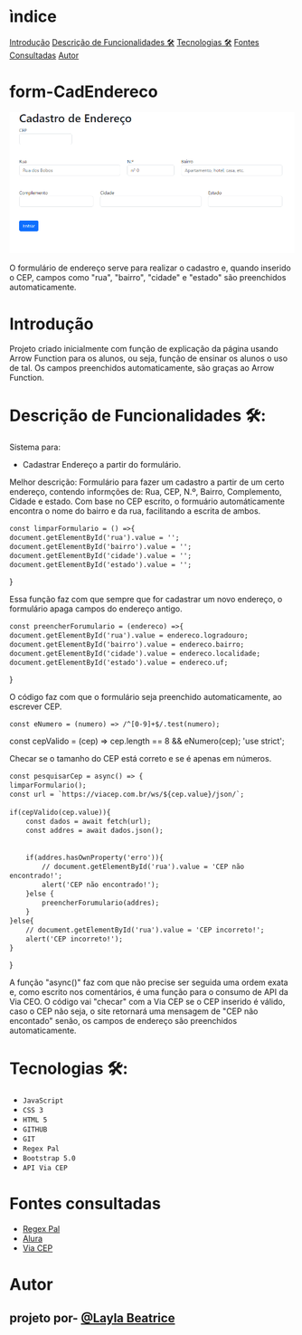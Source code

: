 # ìndice
[Introdução](#introdu%C3%A7%C3%A3o)
[Descrição de Funcionalidades 🛠️](#descri%C3%A7%C3%A3o-de-funcionalidades-%EF%B8%8F)
[Tecnologias 🛠️](#tecnologias)
[Fontes Consultadas](#fontes-consultadas)
[Autor](#autor)

# form-CadEndereco

![Capa do projeto](img/tela.png)

O formulário de endereço serve para realizar o cadastro e, quando inserido o CEP, campos como "rua", "bairro", "cidade" e "estado" são preenchidos automaticamente.

# Introdução
Projeto criado inicialmente com função de explicação da página usando Arrow Function para os alunos, ou seja, função de ensinar os alunos o uso de tal. Os campos preenchidos automaticamente, são graças ao Arrow Function.

# Descrição de Funcionalidades 🛠️:
Sistema para:
* Cadastrar Endereço a partir do formulário.

Melhor descrição: Formulário para fazer um cadastro a partir de um certo endereço, contendo informções de: Rua, CEP, N.º, Bairro, Complemento, Cidade e estado.
Com base no CEP escrito, o formuário automáticamente encontra o nome do bairro e da rua, facilitando a escrita de ambos. 

    const limparFormulario = () =>{
    document.getElementById('rua').value = '';
    document.getElementById('bairro').value = '';
    document.getElementById('cidade').value = '';
    document.getElementById('estado').value = '';
}

Essa função faz com que sempre que for cadastrar um novo endereço, o formulário apaga campos do endereço antigo.

    const preencherForumulario = (endereco) =>{
    document.getElementById('rua').value = endereco.logradouro;
    document.getElementById('bairro').value = endereco.bairro;
    document.getElementById('cidade').value = endereco.localidade;
    document.getElementById('estado').value = endereco.uf;
}

O código faz com que o formulário seja preenchido automaticamente, ao escrever CEP.

    const eNumero = (numero) => /^[0-9]+$/.test(numero);
const cepValido = (cep) => cep.length == 8 && eNumero(cep);
'use strict';

Checar se o tamanho do CEP está correto e se é apenas em números.

    const pesquisarCep = async() => {
    limparFormulario();
    const url = `https://viacep.com.br/ws/${cep.value}/json/`;
    
    if(cepValido(cep.value)){
        const dados = await fetch(url);
        const addres = await dados.json();
        
        
        if(addres.hasOwnProperty('erro')){ 
            // document.getElementById('rua').value = 'CEP não encontrado!';
            alert('CEP não encontrado!');
        }else {
            preencherForumulario(addres);
        }
    }else{
        // document.getElementById('rua').value = 'CEP incorreto!';
        alert('CEP incorreto!');
    } 
}

A função "async()" faz com que não precise ser seguida uma ordem exata e, como escrito nos comentários, é uma função para o consumo de API da Via CEO. O código vai "checar" com a Via CEP se o CEP inserido é válido, caso o CEP não seja, o site retornará uma mensagem de "CEP não encontado" senão, os campos de endereço são preenchidos automaticamente.




# Tecnologias 🛠️:
* ``JavaScript``
* ``CSS 3``
* ``HTML 5``
* ``GITHUB``
* ``GIT``
* ``Regex Pal``
* ``Bootstrap 5.0``
* ``API Via CEP``

# Fontes consultadas

* [Regex Pal](https://www.regexpal.com/)
* [Alura](https://www.alura.com.br/artigos/escrever-bom-readme)
* [Via CEP](https://viacep.com.br/)

# Autor
## projeto por- [@Layla Beatrice](https://www.github.com/laylabtrice) 
